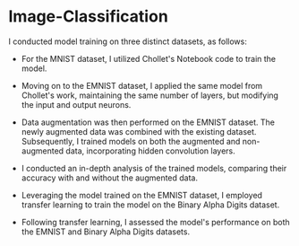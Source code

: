 # Image-Classification

I conducted model training on three distinct datasets, as follows:

- For the MNIST dataset, I utilized Chollet's Notebook code to train the model.

- Moving on to the EMNIST dataset, I applied the same model from Chollet's work, maintaining the same number of layers, but modifying the input and output neurons.

- Data augmentation was then performed on the EMNIST dataset. The newly augmented data was combined with the existing dataset. Subsequently, I trained models on both the augmented and non-augmented data, incorporating hidden convolution layers.

- I conducted an in-depth analysis of the trained models, comparing their accuracy with and without the augmented data.

- Leveraging the model trained on the EMNIST dataset, I employed transfer learning to train the model on the Binary Alpha Digits dataset.

- Following transfer learning, I assessed the model's performance on both the EMNIST and Binary Alpha Digits datasets.

